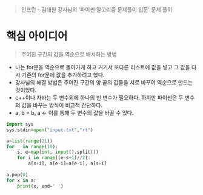 > 인프런 - 김태원 강사님의 '파이썬 알고리즘 문제풀이 입문' 문제 풀이

# 핵심 아이디어
> 주어진 구간의 값을 역순으로 배치하는 방법

- 나는 for문을 역순으로 돌아가게 하고 거기서 또다른 리스트에 값을 넣고 그 값을 다시 기존의 for문에 값을 추가하려고 했다.
- 강사님의 해결 방법은 주어진 구간의 양 끝의 값들을 서로 바꾸어 역순으로 만드는 것이었다.
- c++이나 자바는 두 변수외에 하나의 빈 변수가 필요하다. 하지만 파이썬은 두 변수의 값을 바꾸는 방식이 비교적 간단하다.
- a, b = b, a  <- 이를 통해 두 변수의 값을 바꿀 수 있다.

```python
import sys
sys.stdin=open("input.txt","rt")

a=list(range(21))
for _ in range(10):
    s, e=map(int, input().split())
    for i in range((e-s+1)//2):
        a[s+i], a[e-i]=a[e-i], a[s+i]
        
a.pop(0)
for x in a:
    print(x, end=' ')
```